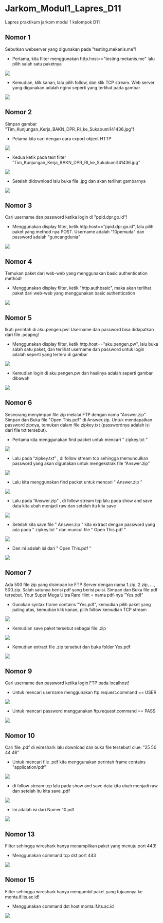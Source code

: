 # Jarkom_Modul1_Lapres_D11
Lapres praktikum jarkom modul 1 kelompok D11
## Nomor 1
Sebutkan webserver yang digunakan pada "testing.mekanis.me"!

- Pertama, kita filter menggunakan http.host=="testing.mekanis.me" lalu pilih salah satu paketnya
<img src="https://github.com/pangestuf/Jarkom_Modul1_Lapres_D11/blob/main/Gambar/nomor1a.JPG" >

- Kemudian, klik kanan, lalu pilih follow, dan klik TCP stream. Web server yang digunakan adalah nginx seperti yang terlihat pada gambar
<img src="https://github.com/pangestuf/Jarkom_Modul1_Lapres_D11/blob/main/Gambar/nomor1.JPG" >

## Nomor 2
Simpan gambar "Tim_Kunjungan_Kerja_BAKN_DPR_RI_ke_Sukabumi141436.jpg"!

- Petama kita cari dengan cara export object HTTP
<img src="https://github.com/pangestuf/Jarkom_Modul1_Lapres_D11/blob/main/Gambar/2.png" >

- Kedua ketik pada text filter "Tim_Kunjungan_Kerja_BAKN_DPR_RI_ke_Sukabumi141436.jpg"
<img src="https://github.com/pangestuf/Jarkom_Modul1_Lapres_D11/blob/main/Gambar/2a.PNG">

- Setelah didownload lalu buka file .jpg dan akan terlihat gambarnya

<img src="https://github.com/pangestuf/Jarkom_Modul1_Lapres_D11/blob/main/Gambar/2b.PNG">

## Nomor 3
Cari username dan password ketika login di "ppid.dpr.go.id"!

- Menggunakan display filter, ketik http.host=="ppid.dpr.go.id", lalu pilih paket yang method nya POST. Username adalah "10pemuda" dan password adalah "guncangdunia"
<img src="https://github.com/pangestuf/Jarkom_Modul1_Lapres_D11/blob/main/Gambar/3.JPG">

## Nomor 4
Temukan paket dari web-web yang menggunakan basic authentication method!

- Menggunakan display filter, ketik "http.authbasic", maka akan terlihat paket dari web-web yang menggunakan basic authentication
<img src="https://github.com/pangestuf/Jarkom_Modul1_Lapres_D11/blob/main/Gambar/4.JPG">

## Nomor 5
Ikuti perintah di aku.pengen.pw! Username dan password bisa didapatkan dari file .pcapng!

- Menggunakan display filter, ketik http.host=="aku.pengen.pw", lalu buka salah satu paket, dan terlihat username dan password untuk login adalah seperti yang tertera di gambar
<img src="https://github.com/pangestuf/Jarkom_Modul1_Lapres_D11/blob/main/Gambar/5.JPG">

- Kemudian login di aku.pengen.pw dan hasilnya adalah seperti gambar dibawah
<img src="https://github.com/pangestuf/Jarkom_Modul1_Lapres_D11/blob/main/Gambar/5b.JPG">

## Nomor 6
Seseorang menyimpan file zip melalui FTP dengan nama "Answer.zip". Simpan dan Buka file "Open This.pdf" di Answer.zip. Untuk mendapatkan password zipnya, temukan dalam file zipkey.txt (passwordnya adalah isi dari file txt tersebut).

- Pertama kita menggunakan find packet untuk mencari " zipkey.txt "
<img src="https://github.com/pangestuf/Jarkom_Modul1_Lapres_D11/blob/main/Gambar/6a.PNG">

- Lalu pada “zipkey.txt” , di follow stream tcp sehingga memunculkan password yang akan digunakan untuk mengekstrak file “Answer.zip”
<img src="https://github.com/pangestuf/Jarkom_Modul1_Lapres_D11/blob/main/Gambar/6b.PNG">

- Lalu kita menggunakan find packet untuk mencari " Answer.zip "
<img src="https://github.com/pangestuf/Jarkom_Modul1_Lapres_D11/blob/main/Gambar/6c.PNG">

- Lalu pada “Answer.zip” , di follow stream tcp lalu pada show and save data kita ubah menjadi raw dan setelah itu kita save
<img src="https://github.com/pangestuf/Jarkom_Modul1_Lapres_D11/blob/main/Gambar/6d.PNG">

- Setelah kita save file " Answer.zip " kita extract dengan password yang ada pada " zipkey.txt " dan muncul file " Open This.pdf "
<img src="https://github.com/pangestuf/Jarkom_Modul1_Lapres_D11/blob/main/Gambar/6e.PNG">

- Dan ini adalah isi dari " Open This.pdf "
<img src="https://github.com/pangestuf/Jarkom_Modul1_Lapres_D11/blob/main/Gambar/6f.PNG">

## Nomor 7
Ada 500 file zip yang disimpan ke FTP Server dengan nama 1.zip, 2.zip, ..., 500.zip. Salah satunya berisi pdf yang berisi puisi. Simpan dan Buka file pdf tersebut.
Your Super Mega Ultra Rare Hint = nama pdf-nya "Yes.pdf"

- Gunakan syntax frame contains "Yes.pdf", kemudian pilih paket yang paling atas, kemudian klik kanan, pilih follow kemudian TCP stream
<img src="https://github.com/pangestuf/Jarkom_Modul1_Lapres_D11/blob/main/Gambar/7a.JPG">

- Kemudian save paket tersebut sebagai file .zip
<img src="https://github.com/pangestuf/Jarkom_Modul1_Lapres_D11/blob/main/Gambar/7b.JPG">

- Kemudian extract file .zip tersebut dan buka folder Yes.pdf
<img src="https://github.com/pangestuf/Jarkom_Modul1_Lapres_D11/blob/main/Gambar/7c.JPG">

## Nomor 9
Cari username dan password ketika login FTP pada localhost!

- Untuk mencari username menggunakan ftp.request.command == USER
<img src="https://github.com/pangestuf/Jarkom_Modul1_Lapres_D11/blob/main/Gambar/9a.PNG">

- Untuk mencari password menggunakan ftp.request.command == PASS
<img src="https://github.com/pangestuf/Jarkom_Modul1_Lapres_D11/blob/main/Gambar/9b.PNG">

## Nomor 10
Cari file .pdf di wireshark lalu download dan buka file tersebut!
clue: "25 50 44 46" 

- Untuk mencari file .pdf kita menggunakan perintah frame contains "application/pdf"
<img src="https://github.com/pangestuf/Jarkom_Modul1_Lapres_D11/blob/main/Gambar/10a.PNG">

- di follow stream tcp lalu pada show and save data kita ubah menjadi raw dan setelah itu kita save .pdf
<img src="https://github.com/pangestuf/Jarkom_Modul1_Lapres_D11/blob/main/Gambar/10b.PNG">

- Ini adalah isi dari Nomer 10.pdf
<img src="https://github.com/pangestuf/Jarkom_Modul1_Lapres_D11/blob/main/Gambar/10c.PNG">

## Nomor 13
Filter sehingga wireshark hanya menampilkan paket yang menuju port 443!

- Menggunakan command tcp dst port 443
<img src="https://github.com/pangestuf/Jarkom_Modul1_Lapres_D11/blob/main/Gambar/13.PNG">

## Nomor 15
Filter sehingga wireshark hanya mengambil paket yang tujuannya ke monta.if.its.ac.id!

- Menggunakan command dst host monta.if.its.ac.id
<img src="https://github.com/pangestuf/Jarkom_Modul1_Lapres_D11/blob/main/Gambar/15.PNG">

